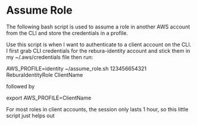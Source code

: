 # Assume Role

The following bash script is used to assume a role in another AWS account from the CLI and store the credentials in a profile.

Use this script is when I want to authenticate to a client account on the CLI. I first grab CLI credentials for the rebura-identity account and stick them in my ~/.aws/credentials file then run:

AWS_PROFILE=identity ~/assume_role.sh 123456654321 ReburaIdentityRole ClientName

followed by

export AWS_PROFILE=ClientName

For most roles in client accounts, the session only lasts 1 hour, so this little script just helps out

